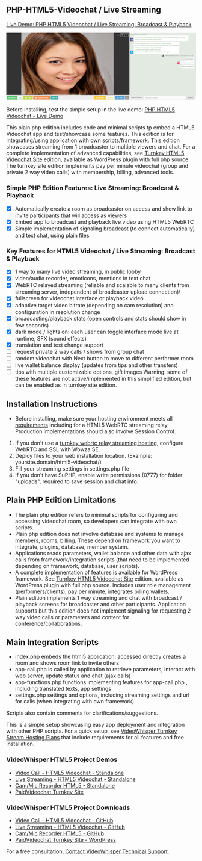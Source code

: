 ## PHP-HTML5-Videochat / Live Streaming

[Live Demo: PHP HTML5 Videochat / Live Streaming: Broadcast & Playback](https://demo.videowhisper.com/html5-videochat-php/)

![PHP Live Streaming Webcam](/snapshots/h5a-playback.jpg)


Before installing, test the simple setup in the live demo:
[PHP HTML5 Videochat - Live Demo](https://demo.videowhisper.com/html5-videochat-php/)

This plain php edition includes code and minimal scripts tp embed a HTML5 Videochat app and test/showcase some features. This edition is for integrating/using application with own scripts/framework.
This edition showcases streaming from 1 broadcaster to multiple viewers and chat.
For a complete implementation of advanced capabilities, see [Turnkey HTML5 Videochat Site](https://paidvideochat.com/html5-videochat/) edition, available as WordPress plugin with full php source. The turnkey site edition implements pay per minute videochat (group and private 2 way video calls) with membership, billing, advanced tools.

### Simple PHP Edition Features: Live Streaming: Broadcast & Playback
 * [x] Automatically create a room as broadcaster on access and show link to invite participants that will access as viewers
 * [x] Embed app to broadcast and playback live video using HTML5 WebRTC
 * [x] Simple implementation of signaling broadcast (to connect automatically) and text chat, using plain files
 
###  Key Features for HTML5 Videochat / Live Streaming: Broadcast & Playback
 * [x] 1 way to many live video streaming, in public lobby
 * [x] video/audio recorder, emoticons, mentions in text chat
 * [x] WebRTC relayed streaming (reliable and scalable to many clients from streaming server, independent of broadcaster upload connection)\
 * [x] fullscreen for videochat interface or playback video
 * [x] adaptive target video bitrate (depending on cam resolution) and configuration in resolution change
 * [x] broadcasting/playback stats (open controls and stats should show in few seconds)
 * [x] dark mode / lights on: each user can toggle interface mode live at runtime, SFX (sound effects)
 * [x] translation and text change support
 * [ ] request private 2 way calls / shows from group chat
 * [ ] random videochat with Next button to move to different performer room
 * [ ] live wallet balance display (updates from tips and other transfers)
 * [ ] tips with multiple customizable options, gift images
Warning: some of these features are not active/implemented in this simplified edition, but can be enabled as in turnkey site edition.

## Installation Instructions
 * Before installing, make sure your hosting environment meets all [requirements](https://videowhisper.com/?p=Requirements) including for a HTML5 WebRTC streaming relay. Production implementations should also involve Session Control. 
  
 1. If you don't use a [turnkey webrtc relay streaming hosting](https://webrtchost.com/hosting-plans/), configure WebRTC and SSL with Wowza SE.
 2. Deploy files to your web installation location. (Example: yoursite.domain/html5-videochat/)
 3. Fill your streaming settings in settings.php file
 4. If you don't have SuPHP, enable write permissions (0777) for folder "uploads", required to save session and chat info.

## Plain PHP Edition Limitations
 * The plain php edition refers to minimal scripts for configuring and accessing videochat room, so developers can integrate with own scripts. 
 * Plain php edition does not involve database and systems to manage members, rooms, billing. These depend on framework you want to integrate, plugins, database, member system. 
 * Applications reads parameters, wallet balance and other data with ajax calls from framework/integration scripts (that need to be implemented depending on framework, database, user scripts).
 * A complete implementation of features is available for WordPress framework. See [Turnkey HTML5 Videochat Site](https://paidvideochat.com/html5-videochat/) edition, available as WordPress plugin with full php source. Includes user role management (performers/clients), pay per minute, integrates billing wallets.
 * Plain edition implements 1 way streaming and chat with broadcast / playback screens for broadcaster and other participants. Application supports but this edition does not implement signaling for requesting 2 way video calls or parameters and content for conference/collaborations.

## Main Integration Scripts
 * index.php embeds the html5 application: accessed directly creates a room and shows room link to invite others
 * app-call.php is called by application to retrieve parameters, interact with web server, update status and chat (ajax calls)
 * app-functions.php functions implementing features for app-call.php , including translated texts, app settings
 * settings.php settings and options, including streaming settings and url for calls (when integrating with own framework)

Scripts also contain comments for clarifications/suggestions. 

This is a simple setup showcasing easy app deployment and integration with other PHP scripts. 
For a quick setup, see [VideoWhisper Turnkey Stream Hosting Plans](https://webrtchost.com/hosting-plans/) that include requirements for all features and free installation.

### VideoWhisper HTML5 Project Demos
 * [Video Call - HTML5 Videochat - Standalone](https://demo.videowhisper.com/videocall-html5-videochat-php/)
 * [Live Streaming - HTML5 Videochat - Standalone](https://demo.videowhisper.com/html5-videochat-php/)
 * [Cam/Mic Recorder HTML5 - Standalone](https://demo.videowhisper.com/cam-recorder-html5-video-audio/)
 * [PaidVideochat Turnkey Site](https://paidvideochat.com/demo/)

 ### VideoWhisper HTML5 Project Downloads
 * [Video Call - HTML5 Videochat - GitHub](https://github.com/videowhisper/VideoCall-HTML5-Videochat-PHP)
 * [Live Streaming - HTML5 Videochat - GitHub](https://github.com/videowhisper/HTML5-Videochat-PHP)
 * [Cam/Mic Recorder HTML5 - GitHub](https://github.com/videowhisper/Cam-Recorder-HTML5-Video-Audio)
 * [PaidVideochat Turnkey Site - WordPress](https://wordpress.org/plugins/ppv-live-webcams/)
 
For a free consultation, [Contact VideoWhisper Technical Support](https://videowhisper.com/tickets_submit.php).

